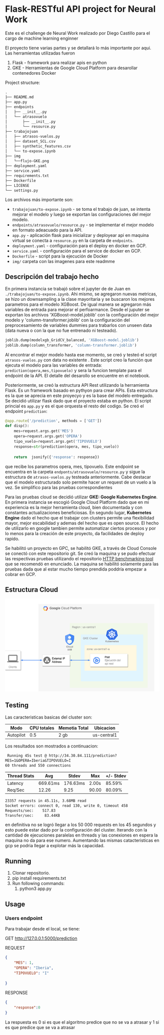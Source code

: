 # Flask-RESTful API project for Neural Work

Este es el challenge de Neural Work realizado por Diego Castillo para el cargo de machine learning enginner

El proyecto tiene varias partes y se detallará lo más importante por aqui. Las herramientas utilizadas fueron

1. Flask - framework para realizar apis en python
2. GKE - Herramientas de Google Cloud Platform para desarollar contenedores Docker


Project structure:
```
.
├── README.md
├── app.py
├── endpoints
│   ├── __init__.py
│   └── atrasovuelo
│       ├── __init__.py
│       └── resource.py
├── trabajojuan
│   ├── atrasos-vuelos.py
│   ├── dataset_SCL.csv
│   ├── synthetic_features.csv
│   └── to-expose.ipynb
├── img
│   └──flujo-GKE.png
├── deployment.yaml
├── service.yaml
├── requirements.txt
├── Dockerfile
├── LICENSE
└── settings.py
```

Los archivos más importante son:
* `trabajojuan/to-expose.ipynb` - se toma el trabajo de juan, se intenta mejorar el modelo y luego se exportan las configuraciones del mejor modelo.
* `endpoints/atrasovuelo/resource.py` - se implementar el mejor modelo en formato adeacuado para la API.
* `app.py` - aplicación flask para inicializar y deployear api en maquina virtual se conecta a `resource.py` en la carpeta de `endpoints`.
* `deployment.yaml` - configuración para el deploy en docker en GCP.
* `service.yaml` - configuración para el service de docker en GCP.
* `Dockerfile` - script para la ejecución de Docker
* `img/` carpeta con las imagenes para este readmme

## Descripción del trabajo hecho 

En primera instancia se trabajó sobre el jupyter de de Juan en `./trabajojuan/to-expose.ipynb`. Ahi mismo, se agregaron nuevas metricas, se hizo un downsampling a la clase mayoritaria y se buscaron los mejores parametros para el modelo XGBoost. De igual manera se agregaron más variables de entrada para mejorar el perfoarmance. Desde el juputer se exportan los archivos 'XGBoost-model.joblib' con la configuración del mejor modelo y 'column-transformer.joblib' con la configuración del preprocesamiento de variables dummies para trabarlos con unseen data (data nueva o con la que no fue entrenado ni testeado). 

```python
joblib.dump(modelxgb_GridCV_balanced, 'XGBoost-model.joblib')
joblib.dump(column_transformer, 'column-transformer.joblib') 
```

Al encontrar el mejor modelo hasta ese momento, se creó y testeó el script `atrasos-vuelos.py` con data no existente . Este script creo la función que ejecuta el modelo para las variables de entrada: `prediction(opera,mes,tipovuelo)` y sera la funcion template para el endpoint de la API. El detalle del desarollo se encuentre en el notebook.

Posteriormente, se creó la estructura API Rest utilizando la herramienta Flask. Es un framework basado en pythyon para crear APIs. Esta estructura es la que se aprecia en este proyecyo y es la base del modelo entregado. Se decidió utilizar flask dado que el proyecto estaba en python. El script princial es `app.py` y es el que orquesta el resto del codigo. Se creó el endpoint `prediction`:

```python
@app.route('/prediction', methods = ['GET'])
def disp():
    mes=request.args.get('MES')
    opera=request.args.get('OPERA')
    tipo_vuelo=request.args.get('TIPOVUELO')
    response=str(prediction(opera, mes, tipo_vuelo))
 
    return  jsonify({'response': response})

```


 que recibe los parametros opera, mes, tipovuelo. Este endpoint se encuentra en la carpeta `endponts/atrasovuelo/resource.py` y sigue la estructura de `atrasos-vuelos.py`  testeada anteriormente. Cabe destacar que el modelo estructurado solo permite hacer un request de un vuelo a la vez. Se simplifico para las pruebas correspondientes

Para las pruebas cloud se decidió utilizar **GKE: Google Kubernetes Engine**. En primera instancia se escogió Google Cloud Platform dado que en mi experiencia es la mejor herramienta cloud, bien documentada y con constantes actualizaciones beneficiosas. En segundo lugar, **Kubernetes Engine** dado el hecho que el trabajar con clusters permite una flexibilidad mayor, mejor escabilidad y ademas del hecho que es open source. El hecho de utilizarlo en google tambien permite automatizar ciertos procesos y por lo menos para la creación de este proyecto, da facilidades de deploy rapido.

Se habilitó un proyecto en GPC, se habilitó GKE, a través de Cloud Console se conectó con este repositorio git. Se creó la maquina y se pudo efectuar las respectivas pruebas utilizando el repositorio [HTTP benchmarking tool](https://github.com/wg/wrk) que se recomendó en enunciado. La maquina se habilitó solamente para las pruebas dada que al estar mucho tiempo prendida poddría empezar a cobrar en GCP.





## Estructura Cloud

![Alt text](img/flujo-GKE.png?raw=true "Estructura CLoud")


## Testing

Las caracteristicas basicas del cluster son:

| Modo    | CPU totales | Memotia Total | Ubicacion |
| ------- | ----------  |  -----------  |  ---------|
| Autopilot |    0.5    |      2 gb     | us-central1|

Los resultados son mostrados a continuacion:

```
 Running 45s test @ http://34.30.84.111/prediction?MES=1&OPERA=Iberia&TIPOVUELO=I
60 threads and 550 connections
```

| Thread Stats  | Avg         |   Stdev       |   Max    | +/- Stdev |
| -------       | ----------  |  -----------  |  ---------| ---------|
|Latency       | 669.61ms    | 176.63ms      |    2.00s   |  85.59%|
|    Req/Sec |   12.26       |       9.25    |   90.00   |  80.09%|


```
23357 requests in 45.11s, 3.68MB read
Socket errors: connect 0, read 130, write 0, timeout 458
Requests/sec:    517.83
Transfer/sec:     83.44KB
```

en definitiva no se logró llegar  a los 50 000 requests en los 45 segundos y esto puede estar dado por la configuración del cluster. Iterando con la cantidad de ejecuciones paralelas en threads y las conexiones en espera la maquina no da para ese numero. Aumentando las mismas catacteristicas en gcp se podria llegar a explotar más la capacidad.

## Running 

1. Clonar repositorio.
2. pip install requirements.txt
3. Run following commands:
    1. python3 app.py


## Usage

### Users endpoint

Para trabajar desde el local, se tiene:

GET http://127.0.0.1:5000/prediction

REQUEST
```json
{
	"MES": 1,
    "OPERA": "Iberia",
    "TIPOVUELO": "I"

}
```
RESPONSE
```json
{
    "response":0
}
```

La respuesta es 0 si es que el algoritmo predice que no se va a atrasar y 1 si es que predice que se va a atrasar
